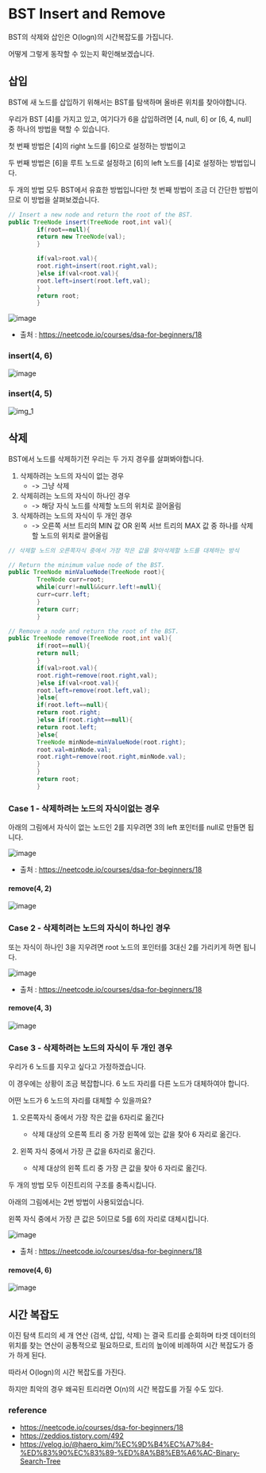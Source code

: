 # BST Insert and Remove

BST의 삭제와 삽인은 O(logn)의 시간복잡도를 가집니다.

어떻게 그렇게 동작할 수 있는지 확인해보겠습니다.

## 삽입

BST에 새 노드를 삽입하기 위해서는 BST를 탐색하며 올바른 위치를 찾아야합니다.

우리가 BST [4]를 가지고 있고, 여기다가 6을 삽입하려면 [4, null, 6] or [6, 4, null] 중 하나의 방법을 택할 수 있습니다.

첫 번째 방법은 [4]의 right 노드를 [6]으로 설정하는 방법이고

두 번째 방법은 [6]을 루트 노드로 설정하고 [6]의 left 노드를 [4]로 설정하는 방법입니다.

두 개의 방법 모두 BST에서 유효한 방법입니다만 첫 번째 방법이 조금 더 간단한 방법이므로 이 방법을 살펴보겠습니다.

```java
// Insert a new node and return the root of the BST.
public TreeNode insert(TreeNode root,int val){
        if(root==null){
        return new TreeNode(val);
        }

        if(val>root.val){
        root.right=insert(root.right,val);
        }else if(val<root.val){
        root.left=insert(root.left,val);
        }
        return root;
        }
```

![image](https://github.com/hwibaski/java-problem-solving/assets/85930725/dcbf8c9e-c79a-4e16-8589-cf387227cdbb)

- 출처 : https://neetcode.io/courses/dsa-for-beginners/18

### insert(4, 6)

![image](https://github.com/hwibaski/java-problem-solving/assets/85930725/5b9d09bd-64a5-420f-8b0f-e768a8026a78)

### insert(4, 5)

![img_1](https://github.com/hwibaski/java-problem-solving/assets/85930725/48ed2d9b-6fe7-40df-b778-d889a35436b6)

## 삭제

BST에서 노드를 삭제하기전 우리는 두 가지 경우를 살펴봐야합니다.

1. 삭제하려는 노드의 자식이 없는 경우
    - -> 그냥 삭제
2. 삭제히려는 노드의 자식이 하나인 경우
    - -> 해당 자식 노드를 삭제할 노드의 위치로 끌어올림
3. 삭제하려는 노드의 자식이 두 개인 경우
    - -> 오른쪽 서브 트리의 MIN 값 OR 왼쪽 서브 트리의 MAX 값 중 하나를 삭제할 노드의 위치로 끌어올림

```java
// 삭제할 노드의 오른쪽자식 중에서 가장 작은 값을 찾아삭제할 노드를 대체하는 방식 

// Return the minimum value node of the BST.
public TreeNode minValueNode(TreeNode root){
        TreeNode curr=root;
        while(curr!=null&&curr.left!=null){
        curr=curr.left;
        }
        return curr;
        }

// Remove a node and return the root of the BST.
public TreeNode remove(TreeNode root,int val){
        if(root==null){
        return null;
        }
        if(val>root.val){
        root.right=remove(root.right,val);
        }else if(val<root.val){
        root.left=remove(root.left,val);
        }else{
        if(root.left==null){
        return root.right;
        }else if(root.right==null){
        return root.left;
        }else{
        TreeNode minNode=minValueNode(root.right);
        root.val=minNode.val;
        root.right=remove(root.right,minNode.val);
        }
        }
        return root;
        }    
```

### Case 1 - 삭제하려는 노드의 자식이없는 경우

아래의 그림에서 자식이 없는 노드인 2를 지우려면 3의 left 포인터를 null로 만들면 됩니다.

![image](https://github.com/hwibaski/java-problem-solving/assets/85930725/2db4cda6-e8ee-4a5b-a278-182b86570bff)

- 출처 : https://neetcode.io/courses/dsa-for-beginners/18

#### remove(4, 2)

![image](https://github.com/hwibaski/java-problem-solving/assets/85930725/0ecfbfd4-5e23-425b-b6ef-9de883ed57fa)

### Case 2 - 삭제히려는 노드의 자식이 하나인 경우

또는 자식이 하나인 3을 지우려면 root 노드의 포인터를 3대신 2를 가리키게 하면 됩니다.

![image](https://github.com/hwibaski/java-problem-solving/assets/85930725/55a9ff0c-90d0-41ff-9609-016ed6ae794b)

- 출처 : https://neetcode.io/courses/dsa-for-beginners/18

#### remove(4, 3)

![image](https://github.com/hwibaski/java-problem-solving/assets/85930725/f6f9df5f-40e6-4a27-9f83-76e0514603d0)

### Case 3 - 삭제하려는 노드의 자식이 두 개인 경우

우리가 6 노드를 지우고 싶다고 가정하겠습니다.

이 경우에는 상황이 조금 복잡합니다. 6 노드 자리를 다른 노드가 대체하여야 합니다.

어떤 노드가 6 노드의 자리를 대체할 수 있을까요?

1. 오른쪽자식 중에서 가장 작은 값을 6자리로 옮긴다
    - 삭제 대상의 오른쪽 트리 중 가장 왼쪽에 있는 값을 찾아 6 자리로 옮긴다.

2. 왼쪽 자식 중에서 가장 큰 값을 6자리로 옮긴다.
    - 삭제 대상의 왼쪽 트리 중 가장 큰 값을 찾아 6 자리로 옮긴다.

두 개의 방법 모두 이진트리의 구조를 충족시킵니다.

아래의 그림에서는 2번 방법이 사용되었습니다.

왼쪽 자식 중에서 가장 큰 값은 5이므로 5를 6의 자리로 대체시킵니다.

![image](https://github.com/hwibaski/java-problem-solving/assets/85930725/cca9715d-6f4a-4123-919a-79ff759e4767)

- 출처 : https://neetcode.io/courses/dsa-for-beginners/18

#### remove(4, 6)

![image](https://github.com/hwibaski/java-problem-solving/assets/85930725/b6e4c56d-0d2b-4c3e-82b0-65962a845283)

## 시간 복잡도

이진 탐색 트리의 세 개 연산 (검색, 삽입, 삭제) 는 결국 트리를 순회하며 타겟 데이터의 위치를 찾는 연산이 공통적으로 필요하므로, 트리의 높이에 비례하여 시간 복잡도가 증가 하게 된다.

따라서 O(logn)의 시간 복잡도를 가진다.

하지만 최악의 경우 왜곡된 트리라면 O(n)의 시간 복잡도를 가질 수도 있다.

### reference

- https://neetcode.io/courses/dsa-for-beginners/18
- https://zeddios.tistory.com/492
- https://velog.io/@haero_kim/%EC%9D%B4%EC%A7%84-%ED%83%90%EC%83%89-%ED%8A%B8%EB%A6%AC-Binary-Search-Tree

